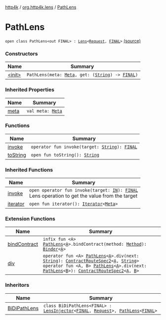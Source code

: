 [http4k](../../index.md) / [org.http4k.lens](../index.md) / [PathLens](./index.md)

# PathLens

`open class PathLens<out FINAL> : `[`Lens`](../-lens/index.md)`<`[`Request`](../../org.http4k.core/-request/index.md)`, `[`FINAL`](index.md#FINAL)`>` [(source)](https://github.com/http4k/http4k/blob/master/http4k-core/src/main/kotlin/org/http4k/lens/path.kt#L21)

### Constructors

| Name | Summary |
|---|---|
| [&lt;init&gt;](-init-.md) | `PathLens(meta: `[`Meta`](../-meta/index.md)`, get: (`[`String`](https://kotlinlang.org/api/latest/jvm/stdlib/kotlin/-string/index.html)`) -> `[`FINAL`](index.md#FINAL)`)` |

### Inherited Properties

| Name | Summary |
|---|---|
| [meta](../-lens/meta.md) | `val meta: `[`Meta`](../-meta/index.md) |

### Functions

| Name | Summary |
|---|---|
| [invoke](invoke.md) | `operator fun invoke(target: `[`String`](https://kotlinlang.org/api/latest/jvm/stdlib/kotlin/-string/index.html)`): `[`FINAL`](index.md#FINAL) |
| [toString](to-string.md) | `open fun toString(): `[`String`](https://kotlinlang.org/api/latest/jvm/stdlib/kotlin/-string/index.html) |

### Inherited Functions

| Name | Summary |
|---|---|
| [invoke](../-lens/invoke.md) | `open operator fun invoke(target: `[`IN`](../-lens/index.md#IN)`): `[`FINAL`](../-lens/index.md#FINAL)<br>Lens operation to get the value from the target |
| [iterator](../-lens/iterator.md) | `open fun iterator(): `[`Iterator`](https://kotlinlang.org/api/latest/jvm/stdlib/kotlin.collections/-iterator/index.html)`<`[`Meta`](../-meta/index.md)`>` |

### Extension Functions

| Name | Summary |
|---|---|
| [bindContract](../../org.http4k.contract/bind-contract.md) | `infix fun <A> `[`PathLens`](./index.md)`<`[`A`](../../org.http4k.contract/bind-contract.md#A)`>.bindContract(method: `[`Method`](../../org.http4k.core/-method/index.md)`): `[`Binder`](../../org.http4k.contract/-contract-route-spec1/-binder/index.md)`<`[`A`](../../org.http4k.contract/bind-contract.md#A)`>` |
| [div](../../org.http4k.contract/div.md) | `operator fun <A> `[`PathLens`](./index.md)`<`[`A`](../../org.http4k.contract/div.md#A)`>.div(next: `[`String`](https://kotlinlang.org/api/latest/jvm/stdlib/kotlin/-string/index.html)`): `[`ContractRouteSpec2`](../../org.http4k.contract/-contract-route-spec2/index.md)`<`[`A`](../../org.http4k.contract/div.md#A)`, `[`String`](https://kotlinlang.org/api/latest/jvm/stdlib/kotlin/-string/index.html)`>`<br>`operator fun <A, B> `[`PathLens`](./index.md)`<`[`A`](../../org.http4k.contract/div.md#A)`>.div(next: `[`PathLens`](./index.md)`<`[`B`](../../org.http4k.contract/div.md#B)`>): `[`ContractRouteSpec2`](../../org.http4k.contract/-contract-route-spec2/index.md)`<`[`A`](../../org.http4k.contract/div.md#A)`, `[`B`](../../org.http4k.contract/div.md#B)`>` |

### Inheritors

| Name | Summary |
|---|---|
| [BiDiPathLens](../-bi-di-path-lens/index.md) | `class BiDiPathLens<FINAL> : `[`LensInjector`](../-lens-injector/index.md)`<`[`FINAL`](../-bi-di-path-lens/index.md#FINAL)`, `[`Request`](../../org.http4k.core/-request/index.md)`>, `[`PathLens`](./index.md)`<`[`FINAL`](../-bi-di-path-lens/index.md#FINAL)`>` |
